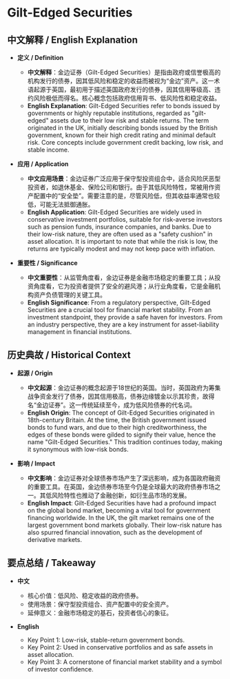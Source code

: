# Gilt-Edged Securities

## 中文解释 / English Explanation

* **定义 / Definition**  
  - **中文解释**：金边证券（Gilt-Edged Securities）是指由政府或信誉极高的机构发行的债券，因其低风险和稳定的收益而被视为“金边”资产。这一术语起源于英国，最初用于描述英国政府发行的债券，因其信用等级高、违约风险极低而得名。核心概念包括政府信用背书、低风险性和稳定收益。  
  - **English Explanation**: Gilt-Edged Securities refer to bonds issued by governments or highly reputable institutions, regarded as "gilt-edged" assets due to their low risk and stable returns. The term originated in the UK, initially describing bonds issued by the British government, known for their high credit rating and minimal default risk. Core concepts include government credit backing, low risk, and stable income.

* **应用 / Application**  
  - **中文应用场景**：金边证券广泛应用于保守型投资组合中，适合风险厌恶型投资者，如退休基金、保险公司和银行。由于其低风险特性，常被用作资产配置中的“安全垫”。需要注意的是，尽管风险低，但其收益率通常也较低，可能无法抵御通胀。  
  - **English Application**: Gilt-Edged Securities are widely used in conservative investment portfolios, suitable for risk-averse investors such as pension funds, insurance companies, and banks. Due to their low-risk nature, they are often used as a "safety cushion" in asset allocation. It is important to note that while the risk is low, the returns are typically modest and may not keep pace with inflation.

* **重要性 / Significance**  
  - **中文重要性**：从监管角度看，金边证券是金融市场稳定的重要工具；从投资角度看，它为投资者提供了安全的避风港；从行业角度看，它是金融机构资产负债管理的关键工具。  
  - **English Significance**: From a regulatory perspective, Gilt-Edged Securities are a crucial tool for financial market stability. From an investment standpoint, they provide a safe haven for investors. From an industry perspective, they are a key instrument for asset-liability management in financial institutions.

## 历史典故 / Historical Context

* **起源 / Origin**  
  - **中文起源**：金边证券的概念起源于18世纪的英国。当时，英国政府为筹集战争资金发行了债券，因其信用极高，债券边缘镀金以示其珍贵，故得名“金边证券”。这一传统延续至今，成为低风险债券的代名词。  
  - **English Origin**: The concept of Gilt-Edged Securities originated in 18th-century Britain. At the time, the British government issued bonds to fund wars, and due to their high creditworthiness, the edges of these bonds were gilded to signify their value, hence the name "Gilt-Edged Securities." This tradition continues today, making it synonymous with low-risk bonds.

* **影响 / Impact**  
  - **中文影响**：金边证券对全球债券市场产生了深远影响，成为各国政府融资的重要工具。在英国，金边债券市场至今仍是全球最大的政府债券市场之一。其低风险特性也推动了金融创新，如衍生品市场的发展。  
  - **English Impact**: Gilt-Edged Securities have had a profound impact on the global bond market, becoming a vital tool for government financing worldwide. In the UK, the gilt market remains one of the largest government bond markets globally. Their low-risk nature has also spurred financial innovation, such as the development of derivative markets.

## 要点总结 / Takeaway

* **中文**  
  - 核心价值：低风险、稳定收益的政府债券。  
  - 使用场景：保守型投资组合、资产配置中的安全资产。  
  - 延伸意义：金融市场稳定的基石，投资者信心的象征。  

* **English**  
  - Key Point 1: Low-risk, stable-return government bonds.  
  - Key Point 2: Used in conservative portfolios and as safe assets in asset allocation.  
  - Key Point 3: A cornerstone of financial market stability and a symbol of investor confidence.
